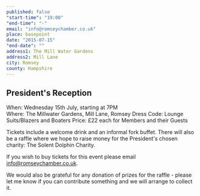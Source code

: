 ```yaml
---
published: false
"start-time": "19:00"
"end-time": "-"
email: "info@romseychamber.co.uk"
place: basepoint
date: "2015-07-15"
"end-date": ""
address1: The Mill Water Gardens
address2: Mill Lane
city: Romsey
county: Hampshire
---
```




## President's Reception

When:		Wednesday 15th July, starting at 7PM		
Where:		The Millwater Gardens, Mill Lane, Romsey
Dress Code:	Lounge Suits/Blazers and Boaters
Price:		£22 each for Members and their Guests

Tickets include a welcome drink and an informal fork buffet.
There will also be a raffle where we hope to raise money for the President's chosen charity: The Solent Dolphin Charity. 

If you wish to buy tickets for this event please email info@romseychamber.co.uk.

We would also be grateful for any donation of prizes for the raffle - please let me know if you can contribute something and we will arrange to collect it.
